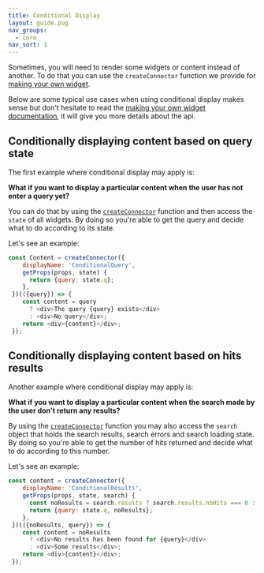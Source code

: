 ```yaml
---
title: Conditional Display
layout: guide.pug
nav_groups:
  - core
nav_sort: 1
---
```


Sometimes, you will need to render some widgets or content instead of another. To do that you can use the `createConnector` 
function we provide for [making your own widget](Customization.html#creating-your-own-connectors). 

Below are some typical use cases when using conditional display makes sense but don't hesitate to read the 
[making your own widget documentation](Customization.html#creating-your-own-connectors), it will give you more details 
about the api. 

## Conditionally displaying content based on query state

The first example where conditional display may apply is: 

**What if you want to display a particular content when the user has not enter a query yet?**

You can do that by using the [`createConnector`](Customization.html#creating-your-own-connectors) function and
then access the `state` of all widgets. By doing so you're able to get the query and decide what to do according to its state.

Let's see an example:

```js
const Content = createConnector({
    displayName: 'ConditionalQuery',
    getProps(props, state) {
      return {query: state.q};
    },
 })(({query}) => {
    const content = query
      ? <div>The query {query} exists</div>
      : <div>No query</div>;
    return <div>{content}</div>;
 });
```

## Conditionally displaying content based on hits results 

Another example where conditional display may apply is: 

**What if you want to display a particular content when the search made by the user don't return any results?**
 
By using the [`createConnector`](Customization.html#creating-your-own-connectors) function you may also access the `search` object 
that holds the search results, search errors and search loading state. By doing so you're able to get the number of hits 
returned and decide what to do according to this number. 

Let's see an example: 

```js
const content = createConnector({
    displayName: 'ConditionalResults',
    getProps(props, state, search) {
      const noResults = search.results ? search.results.nbHits === 0 : false;
      return {query: state.q, noResults};
    },
 })(({noResults, query}) => {
    const content = noResults
      ? <div>No results has been found for {query}</div>
      : <div>Some results</div>;
    return <div>{content}</div>;
 });
```

